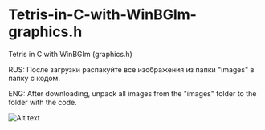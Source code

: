 # Tetris-in-C-with-WinBGIm-graphics.h
Tetris in C with WinBGIm (graphics.h)

RUS:
После загрузки распакуйте все изображения из папки "images" в папку с кодом.

ENG:
After downloading, unpack all images from the "images" folder to the folder with the code.

<img
  src="/path/images/main.jpg"
  alt="Alt text"
  title="Optional title"
  style="display: inline-block; margin: 0 auto; max-width: 300px">
